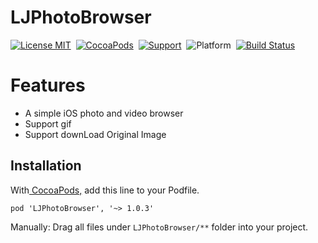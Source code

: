 # LJPhotoBrowser
[![License MIT](https://img.shields.io/badge/license-MIT-green.svg?style=flat)](https://github.com/liuliangju/LJPhotoBrowser/raw/master/LICENSE)&nbsp;
[![CocoaPods](http://img.shields.io/cocoapods/v/LJPhotoBrowser.svg?style=flat)](http://cocoapods.org/?q=LJPhotoBrowser)&nbsp;
[![Support](https://img.shields.io/badge/support-iOS%208%2B%20-blue.svg?style=flat)](https://www.apple.com/nl/ios/)&nbsp;
![Platform](http://cocoapod-badges.herokuapp.com/p/LJPhotoBrowser/badge.png)&nbsp;
[![Build Status](https://travis-ci.org/liuliangju/LJPhotoBrowser.svg?branch=master)](https://travis-ci.org/liuliangju/LJPhotoBrowser)

Features
==============
- A simple iOS photo and video browser 
- Support gif
- Support downLoad Original Image

## Installation
With[ CocoaPods,](https://cocoapods.org/) add this line to your Podfile.
```
pod 'LJPhotoBrowser', '~> 1.0.3' 
```
Manually:
Drag all files under `LJPhotoBrowser/**` folder into your project.
